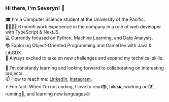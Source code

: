 ### Hi there, I'm Severyn! 👋

🎓 I'm a Computer Science student at the University of the Pacific.     
💼👨🏻‍💻 6 month work experience in the company in a role of web developer with TypeScript & NextJS.         
💻 Currently focused on Python, Machine Learning, and Data Analysis.  
📚 Exploring Object-Oriented Programming and GameDev with Java & LibGDX.   
🚀 Always excited to take on new challenges and expand my technical skills.   

🌱 I’m constantly learning and looking forward to collaborating on interesting projects.                
📫 How to reach me: [LinkedIn](https://www.linkedin.com/in/severyn-kurach/), [Instagram](https://www.instagram.com/an.inhabitant.of.carcosa/?utm_source=ig_web_button_share_sheet).          
⚡ Fun fact: When I'm not coding, I love to read📚, hike⛰️, working out🏋️, running🏃, and learning new languages🌐!          

<!--
**Severynson/Severynson** is a ✨ _special_ ✨ repository because its `README.md` (this file) appears on your GitHub profile.

Here are some ideas to get you started:

- 🔭 I’m currently working on ...
- 🌱 I’m currently learning ...
- 👯 I’m looking to collaborate on ...
- 🤔 I’m looking for help with ...
- 💬 Ask me about ...
- 📫 How to reach me: ...
- 😄 Pronouns: ...
- ⚡ Fun fact: ...
-->

